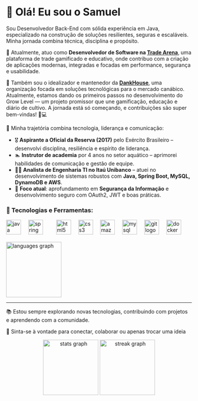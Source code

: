 <h1 align="left">👋 Olá! Eu sou o Samuel</h1>

Sou Desenvolvedor Back-End com sólida experiência em Java, especializado na construção de soluções resilientes, seguras e escaláveis. Minha jornada combina técnica, disciplina e propósito.

💼 Atualmente, atuo como **Desenvolvedor de Software na [Trade Arena](https://www.tradearena.com.br/)**, uma plataforma de trade gamificado e educativo, onde contribuo com a criação de aplicações modernas, integradas e focadas em performance, segurança e usabilidade.

🚀 Também sou o idealizador e mantenedor da **[DankHouse](https://github.com/dankhouse)**, uma organização focada em soluções tecnológicas para o mercado canábico. Atualmente, estamos dando os primeiros passos no desenvolvimento do Grow Level — um projeto promissor que une gamificação, educação e diário de cultivo. A jornada está só começando, e contribuições são super bem-vindas! 🌱💻



🧠 Minha trajetória combina tecnologia, liderança e comunicação:

- 🎖️ **Aspirante a Oficial da Reserva (2017)** pelo Exército Brasileiro – desenvolvi disciplina, resiliência e espírito de liderança.
- 🏊 **Instrutor de academia** por 4 anos no setor aquático – aprimorei habilidades de comunicação e gestão de equipe.
- 🧑‍💻 **Analista de Engenharia TI no Itaú Unibanco** – atuei no desenvolvimento de sistemas robustos com **Java, Spring Boot, MySQL, DynamoDB e AWS**.
- 🔐 **Foco atual**: aprofundamento em **Segurança da Informação** e desenvolvimento seguro com OAuth2, JWT e boas práticas.

### 🧰 Tecnologias e Ferramentas:

<div align="left">
  <img src="https://cdn.jsdelivr.net/gh/devicons/devicon/icons/java/java-original.svg" height="40" alt="java logo"  />
  <img width="12" />
  <img src="https://cdn.jsdelivr.net/gh/devicons/devicon/icons/spring/spring-original.svg" height="40" alt="spring logo"  />
  <img width="12" />
  <img width="12" />
  <img src="https://cdn.jsdelivr.net/gh/devicons/devicon/icons/html5/html5-original.svg" height="40" alt="html5 logo"  />
  <img width="12" />
  <img src="https://cdn.jsdelivr.net/gh/devicons/devicon/icons/css3/css3-original.svg" height="40" alt="css3 logo"  />
  <img width="12" />
  <img src="https://cdn.jsdelivr.net/gh/devicons/devicon/icons/amazonwebservices/amazonwebservices-line-wordmark.svg" height="40" alt="amazonwebservices logo"  />
  <img width="12" />
  <img src="https://cdn.jsdelivr.net/gh/devicons/devicon/icons/mysql/mysql-original.svg" height="40" alt="mysql logo"  />
  <img width="12" />
  <img src="https://cdn.jsdelivr.net/gh/devicons/devicon/icons/git/git-original.svg" height="40" alt="git logo"  />
  <img width="12" />
  <img src="https://cdn.jsdelivr.net/gh/devicons/devicon/icons/docker/docker-original.svg" height="40" alt="docker logo"  />
</div>

<br>

<div align="left">
  <img src="https://github-readme-stats.vercel.app/api/top-langs?username=dev-s4muel&locale=pt-br&hide_title=false&layout=compact&card_width=320&langs_count=5&theme=gruvbox_light&hide_border=false&order=2" height="150" alt="languages graph"  />
</div>

---

📚 Estou sempre explorando novas tecnologias, contribuindo com projetos e aprendendo com a comunidade.

🔗 Sinta-se à vontade para conectar, colaborar ou apenas trocar uma ideia

<div align="center">
  <img src="https://github-readme-stats.vercel.app/api?username=dev-s4muel&hide_title=false&hide_rank=false&show_icons=true&include_all_commits=true&count_private=true&disable_animations=false&theme=gruvbox_light&locale=pt-br&hide_border=false&order=1" height="150" alt="stats graph"  />
  <img src="https://streak-stats.demolab.com?user=dev-s4muel&locale=pt-br&mode=daily&theme=gruvbox_light&hide_border=false&border_radius=5&date_format=j%20M%5B%20Y%5D&order=3" height="150" alt="streak graph"  />
</div>

###
